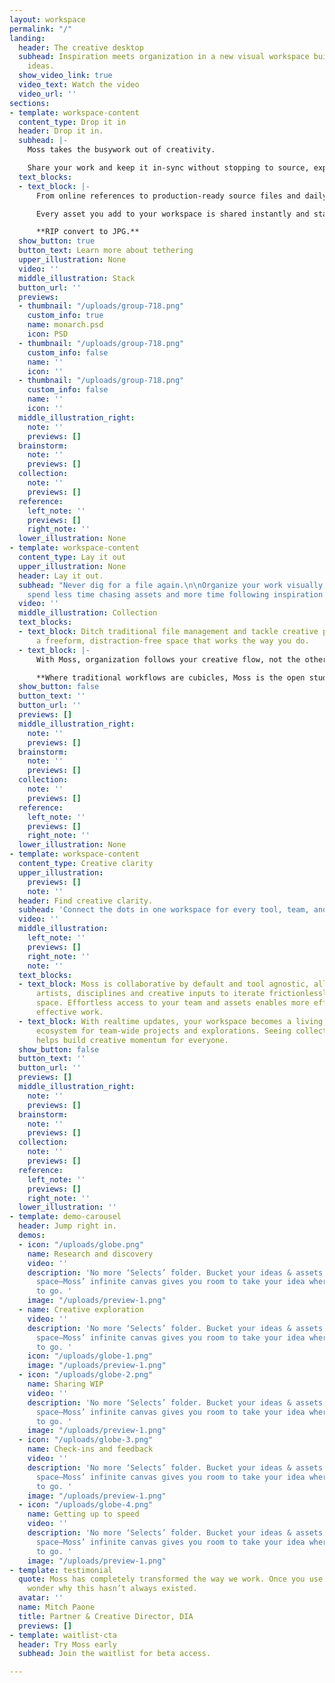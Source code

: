 ```yaml
---
layout: workspace
permalink: "/"
landing:
  header: The creative desktop
  subhead: Inspiration meets organization in a new visual workspace built for better
    ideas.
  show_video_link: true
  video_text: Watch the video
  video_url: ''
sections:
- template: workspace-content
  content_type: Drop it in
  header: Drop it in.
  subhead: |-
    Moss takes the busywork out of creativity.

    Share your work and keep it in-sync without stopping to source, export, and compress along the way.
  text_blocks:
  - text_block: |-
      From online references to production-ready source files and daily output folders, Moss makes sharing your work as painless as drag-and-drop.

      Every asset you add to your workspace is shared instantly and stays tethered to its source, so your latest is at your fingertips and stays up to date for your entire team.

      **RIP convert to JPG.**
  show_button: true
  button_text: Learn more about tethering
  upper_illustration: None
  video: ''
  middle_illustration: Stack
  button_url: ''
  previews:
  - thumbnail: "/uploads/group-718.png"
    custom_info: true
    name: monarch.psd
    icon: PSD
  - thumbnail: "/uploads/group-718.png"
    custom_info: false
    name: ''
    icon: ''
  - thumbnail: "/uploads/group-718.png"
    custom_info: false
    name: ''
    icon: ''
  middle_illustration_right:
    note: ''
    previews: []
  brainstorm:
    note: ''
    previews: []
  collection:
    note: ''
    previews: []
  reference:
    left_note: ''
    previews: []
    right_note: ''
  lower_illustration: None
- template: workspace-content
  content_type: Lay it out
  upper_illustration: None
  header: Lay it out.
  subhead: "Never dig for a file again.\n\nOrganize your work visually, so you can
    spend less time chasing assets and more time following inspiration. "
  video: ''
  middle_illustration: Collection
  text_blocks:
  - text_block: Ditch traditional file management and tackle creative problems in
      a freeform, distraction-free space that works the way you do.
  - text_block: |-
      With Moss, organization follows your creative flow, not the other way around. Intuitive navigation keeps you in the flow without constantly context switching to track down your compositions.

      **Where traditional workflows are cubicles, Moss is the open studio.**
  show_button: false
  button_text: ''
  button_url: ''
  previews: []
  middle_illustration_right:
    note: ''
    previews: []
  brainstorm:
    note: ''
    previews: []
  collection:
    note: ''
    previews: []
  reference:
    left_note: ''
    previews: []
    right_note: ''
  lower_illustration: None
- template: workspace-content
  content_type: Creative clarity
  upper_illustration:
    previews: []
    note: ''
  header: Find creative clarity.
  subhead: 'Connect the dots in one workspace for every tool, team, and iteration. '
  video: ''
  middle_illustration:
    left_note: ''
    previews: []
    right_note: ''
    note: ''
  text_blocks:
  - text_block: Moss is collaborative by default and tool agnostic, allowing different
      artists, disciplines and creative inputs to iterate frictionlessly in one digital
      space. Effortless access to your team and assets enables more efficient and
      effective work.
  - text_block: With realtime updates, your workspace becomes a living, breathing
      ecosystem for team-wide projects and explorations. Seeing collective progress
      helps build creative momentum for everyone.
  show_button: false
  button_text: ''
  button_url: ''
  previews: []
  middle_illustration_right:
    note: ''
    previews: []
  brainstorm:
    note: ''
    previews: []
  collection:
    note: ''
    previews: []
  reference:
    left_note: ''
    previews: []
    right_note: ''
  lower_illustration: ''
- template: demo-carousel
  header: Jump right in.
  demos:
  - icon: "/uploads/globe.png"
    name: Research and discovery
    video: ''
    description: 'No more ‘Selects’ folder. Bucket your ideas & assets in a fluid
      space—Moss’ infinite canvas gives you room to take your idea wherever it wants
      to go. '
    image: "/uploads/preview-1.png"
  - name: Creative exploration
    video: ''
    description: 'No more ‘Selects’ folder. Bucket your ideas & assets in a fluid
      space—Moss’ infinite canvas gives you room to take your idea wherever it wants
      to go. '
    icon: "/uploads/globe-1.png"
    image: "/uploads/preview-1.png"
  - icon: "/uploads/globe-2.png"
    name: Sharing WIP
    video: ''
    description: 'No more ‘Selects’ folder. Bucket your ideas & assets in a fluid
      space—Moss’ infinite canvas gives you room to take your idea wherever it wants
      to go. '
    image: "/uploads/preview-1.png"
  - icon: "/uploads/globe-3.png"
    name: Check-ins and feedback
    video: ''
    description: 'No more ‘Selects’ folder. Bucket your ideas & assets in a fluid
      space—Moss’ infinite canvas gives you room to take your idea wherever it wants
      to go. '
    image: "/uploads/preview-1.png"
  - icon: "/uploads/globe-4.png"
    name: Getting up to speed
    video: ''
    description: 'No more ‘Selects’ folder. Bucket your ideas & assets in a fluid
      space—Moss’ infinite canvas gives you room to take your idea wherever it wants
      to go. '
    image: "/uploads/preview-1.png"
- template: testimonial
  quote: Moss has completely transformed the way we work. Once you use it, you’ll
    wonder why this hasn’t always existed.
  avatar: ''
  name: Mitch Paone
  title: Partner & Creative Director, DIA
  previews: []
- template: waitlist-cta
  header: Try Moss early
  subhead: Join the waitlist for beta access.

---
```

